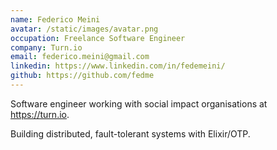 ```yaml
---
name: Federico Meini
avatar: /static/images/avatar.png
occupation: Freelance Software Engineer
company: Turn.io
email: federico.meini@gmail.com
linkedin: https://www.linkedin.com/in/fedemeini/
github: https://github.com/fedme
---
```


Software engineer working with social impact organisations at https://turn.io.

Building distributed, fault-tolerant systems with Elixir/OTP. 


